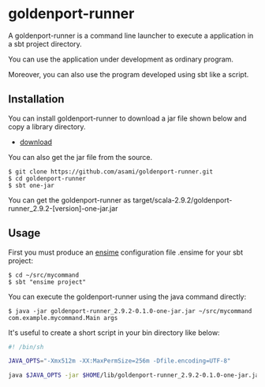 goldenport-runner
=================

A goldenport-runner is a command line launcher to execute a application
in a sbt project directory.

You can use the application under development as ordinary program.

Moreover, you can also use the program developed using sbt like a script.

Installation
------------

You can install goldenport-runner to download a jar file shown below and copy a library directory.

- [download](https://github.com/downloads/asami/goldenport-runner/goldenport-runner_2.9.2-0.1.0-one-jar.jar)

You can also get the jar file from the source.

    $ git clone https://github.com/asami/goldenport-runner.git
    $ cd goldenport-runner
    $ sbt one-jar

You can get the goldenport-runner as target/scala-2.9.2/goldenport-runner_2.9.2-[version]-one-jar.jar

Usage
-----

First you must produce an [ensime](https://github.com/aemoncannon/ensime) configuration file .ensime for your sbt project:

    $ cd ~/src/mycommand
    $ sbt "ensime project"

You can execute the goldenport-runner using the java command directly:

    $ java -jar goldenport-runner_2.9.2-0.1.0-one-jar.jar ~/src/mycommand com.example.mycommand.Main args

It's useful to create a short script in your bin directory like below:

```sh
#! /bin/sh

JAVA_OPTS="-Xmx512m -XX:MaxPermSize=256m -Dfile.encoding=UTF-8"

java $JAVA_OPTS -jar $HOME/lib/goldenport-runner_2.9.2-0.1.0-one-jar.jar $HOME/src/mycommand com.example.mycommand.Main "$@"
```
